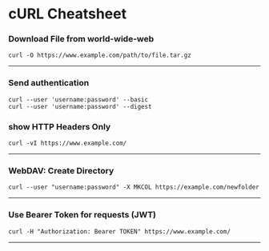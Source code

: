 # cURL Cheatsheet

### Download File from world-wide-web
```
curl -O https://www.example.com/path/to/file.tar.gz
```
---

### Send authentication
```
curl --user 'username:password' --basic
curl --user 'username:password' --digest
```


### show HTTP Headers Only
```
curl -vI https://www.example.com/
```
---


### WebDAV: Create Directory
```
curl --user "username:password" -X MKCOL https://example.com/newfolder
```
---

### Use Bearer Token for requests (JWT)
```
curl -H "Authorization: Bearer TOKEN" https://www.example.com/
```
---